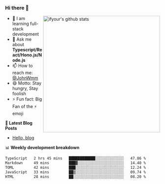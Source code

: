 ### Hi there 👋

<img style="width: 380px" align="right" src="https://github-readme-stats.vercel.app/api?username=ifyour&show_icons=true&theme=dark&card_width=280px&hide_title=true&hide=contribs&include_all_commits=true&count_private=true" alt="ifyour's github stats"/>


- 🌱  I am learning full-stack development
- 💬  Ask me about **Typescript/React/Hono.js/Node.js**
- 📫  How to reach me: [@JohnWmm](https://twitter.com/JohnWmm)
- 😄  Motto: Stay hungry, Stay foolish
- ⚡  Fun fact: Big Fan of the :zap: emoji


**📝 Latest Blog Posts**

<!-- BLOG-POST-LIST:START -->
- [Hello, blog](https://mingming.dev/posts/hello-blog)
<!-- BLOG-POST-LIST:END -->



📊 **Weekly development breakdown** 

<!-- [![wakatime](https://wakatime.com/badge/user/d2bc2102-a53a-4e4f-93d0-a8cbf4be2db4.svg)](https://wakatime.com/@d2bc2102-a53a-4e4f-93d0-a8cbf4be2db4) -->

<!--START_SECTION:waka-->

```txt
TypeScript   2 hrs 45 mins   ████████████░░░░░░░░░░░░░   47.86 %
Markdown     49 mins         ███▓░░░░░░░░░░░░░░░░░░░░░   14.40 %
TOML         42 mins         ███░░░░░░░░░░░░░░░░░░░░░░   12.24 %
JavaScript   33 mins         ██▒░░░░░░░░░░░░░░░░░░░░░░   09.74 %
HTML         28 mins         ██░░░░░░░░░░░░░░░░░░░░░░░   08.20 %
```

<!--END_SECTION:waka-->


